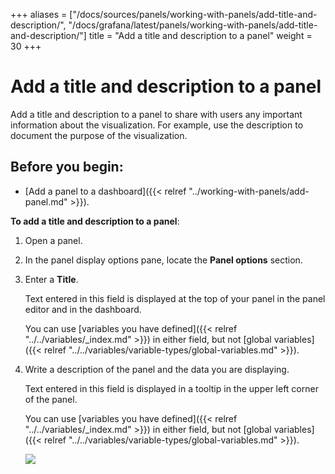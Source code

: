 +++
aliases = ["/docs/sources/panels/working-with-panels/add-title-and-description/", "/docs/grafana/latest/panels/working-with-panels/add-title-and-description/"]
title = "Add a title and description to a panel"
weight = 30
+++

# Add a title and description to a panel

Add a title and description to a panel to share with users any important information about the visualization. For example, use the description to document the purpose of the visualization.

## Before you begin:

- [Add a panel to a dashboard]({{< relref "../working-with-panels/add-panel.md" >}}).

**To add a title and description to a panel**:

1. Open a panel.

1. In the panel display options pane, locate the **Panel options** section.

1. Enter a **Title**.

   Text entered in this field is displayed at the top of your panel in the panel editor and in the dashboard.

   You can use [variables you have defined]({{< relref "../../variables/_index.md" >}}) in either field, but not [global variables]({{< relref "../../variables/variable-types/global-variables.md" >}}).

1. Write a description of the panel and the data you are displaying.

   Text entered in this field is displayed in a tooltip in the upper left corner of the panel.

   You can use [variables you have defined]({{< relref "../../variables/_index.md" >}}) in either field, but not [global variables]({{< relref "../../variables/variable-types/global-variables.md" >}}).

   ![](/static/img/docs/panels/panel-options-8-0.png)
